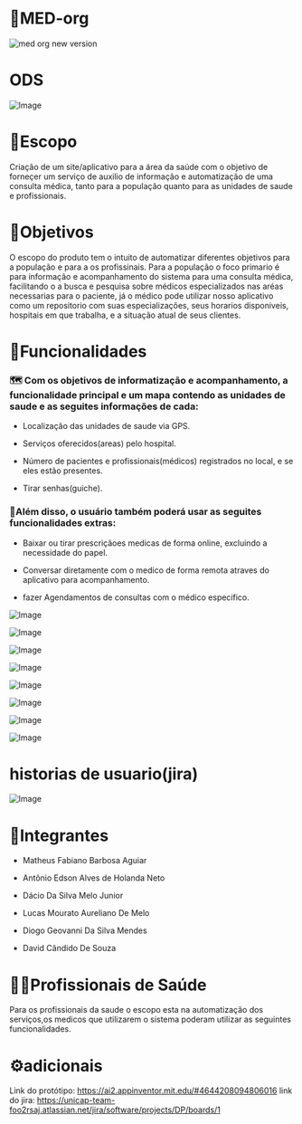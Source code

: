 # 🏥MED-org
 

![med org new version](https://github.com/user-attachments/assets/c8dfc841-4206-4ea3-8bee-9a7e3ed112aa)


# ODS

![Image](https://github.com/user-attachments/assets/0ef3329c-bcbc-49dd-ae64-8ca9c1e53a27)



# 📓Escopo

Criação de um site/aplicativo para a área da saúde com o objetivo de forneçer um serviço de auxilio de informação e automatização de uma consulta médica, tanto para a população quanto para as unidades de saude e profissionais.


# 🎯Objetivos

O escopo do produto tem o intuito de automatizar diferentes objetivos para a população e para a os profissinais. Para a população o foco primario é para informação e acompanhamento do sistema para uma consulta médica, facilitando o a busca e pesquisa sobre médicos especializados nas aréas necessarias para o paciente, já o médico pode utilizar nosso aplicativo como um repositorio com suas especializações, seus horarios disponiveis, hospitais em que trabalha, e a situação atual de seus clientes.



# 📱Funcionalidades
### 🗺️ Com os objetivos de informatização e acompanhamento, a funcionalidade principal e um mapa contendo as unidades de saude e as seguites informações de cada:

- Localização das unidades de saude via GPS.

- Serviços oferecidos(areas) pelo hospital.

- Número de pacientes e profissionais(médicos) registrados no local, e se eles estão presentes.

- Tirar senhas(guiche).

### 📔Além disso, o usuário também poderá usar as seguites funcionalidades extras:

- Baixar ou tirar prescriçãoes medicas de forma online, excluindo a necessidade do papel.

- Conversar diretamente com o medico de forma remota atraves do aplicativo para acompanhamento.

- fazer Agendamentos de consultas com o médico especifico.

  





![Image](https://github.com/user-attachments/assets/bccde0ac-e5f6-45ae-84ea-d16a6f191757)




![Image](https://github.com/user-attachments/assets/8fc7390f-cf0b-44d7-8c2f-907ae258ff71)





![Image](https://github.com/user-attachments/assets/0cb473e8-e4ef-4f82-b8eb-0bde51a9490e)


![Image](https://github.com/user-attachments/assets/1bc0f86f-2fb6-40fe-b964-7603d43c6550)

![Image](https://github.com/user-attachments/assets/7d8cdb8b-1796-4050-a055-a8b082abbf2a)


![Image](https://github.com/user-attachments/assets/76d4b8f5-89f7-4d03-9d12-3ac3894610be)





![Image](https://github.com/user-attachments/assets/9d9f5351-7d95-4bc6-a433-1d0e9cd15014)



![Image](https://github.com/user-attachments/assets/3e82277a-505b-4f46-8c55-d47318d8d763)


# historias de usuario(jira)

![Image](https://github.com/user-attachments/assets/d1abc3a9-decf-4c6e-b5c9-1370c51a4cb9)


# 🤝Integrantes 

- Matheus Fabiano Barbosa Aguiar

- Antônio Edson Alves de Holanda Neto

- Dácio Da Silva Melo Junior

- Lucas Mourato Aureliano De Melo

- Diogo Geovanni Da Silva Mendes

- David Cândido De Souza    


# 👨‍⚕️Profissionais de Saúde
Para os profissionais da saude o escopo esta na automatização dos serviços,os medicos que utilizarem o sistema poderam utilizar as seguintes funcionalidades.

# ⚙️adicionais
Link do protótipo:
https://ai2.appinventor.mit.edu/#4644208094806016
link do jira:
https://unicap-team-foo2rsaj.atlassian.net/jira/software/projects/DP/boards/1






